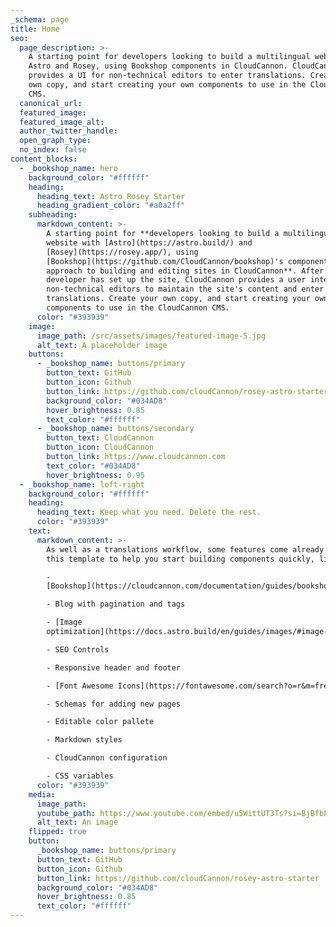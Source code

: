```yaml
---
_schema: page
title: Home
seo:
  page_description: >-
    A starting point for developers looking to build a multilingual website with
    Astro and Rosey, using Bookshop components in CloudCannon. CloudCannon
    provides a UI for non-technical editors to enter translations. Create your
    own copy, and start creating your own components to use in the CloudCannon
    CMS.
  canonical_url:
  featured_image:
  featured_image_alt:
  author_twitter_handle:
  open_graph_type:
  no_index: false
content_blocks:
  - _bookshop_name: hero
    background_color: "#ffffff"
    heading:
      heading_text: Astro Rosey Starter
      heading_gradient_color: "#a0a2ff"
    subheading:
      markdown_content: >-
        A starting point for **developers looking to build a multilingual
        website with [Astro](https://astro.build/) and
        [Rosey](https://rosey.app/), using
        [Bookshop](https://github.com/CloudCannon/bookshop)'s component-based
        approach to building and editing sites in CloudCannon**. After a
        developer has set up the site, CloudCannon provides a user interface for
        non-technical editors to maintain the site's content and enter
        translations. Create your own copy, and start creating your own
        components to use in the CloudCannon CMS.
      color: "#393939"
    image:
      image_path: /src/assets/images/featured-image-5.jpg
      alt_text: A placeholder image
    buttons:
      - _bookshop_name: buttons/primary
        button_text: GitHub
        button_icon: Github
        button_link: https://github.com/cloudCannon/rosey-astro-starter
        background_color: "#034AD8"
        hover_brightness: 0.85
        text_color: "#ffffff"
      - _bookshop_name: buttons/secondary
        button_text: CloudCannon
        button_icon: CloudCannon
        button_link: https://www.cloudcannon.com
        text_color: "#034AD8"
        hover_brightness: 0.95
  - _bookshop_name: left-right
    background_color: "#ffffff"
    heading:
      heading_text: Keep what you need. Delete the rest.
      color: "#393939"
    text:
      markdown_content: >-
        As well as a translations workflow, some features come already set up in
        this template to help you start building components quickly, like:

        -
        [Bookshop](https://cloudcannon.com/documentation/guides/bookshop-astro-guide/)

        - Blog with pagination and tags 

        - [Image
        optimization](https://docs.astro.build/en/guides/images/#image--astroassets)

        - SEO Controls

        - Responsive header and footer

        - [Font Awesome Icons](https://fontawesome.com/search?o=r&m=free)

        - Schemas for adding new pages

        - Editable color pallete

        - Markdown styles

        - CloudCannon configuration

        - CSS variables
      color: "#393939"
    media:
      image_path:
      youtube_path: https://www.youtube.com/embed/u5WittUT3Ts?si=BjBfbF-x5MoaAyVO
      alt_text: An image
    flipped: true
    button:
      _bookshop_name: buttons/primary
      button_text: GitHub
      button_icon: Github
      button_link: https://github.com/cloudCannon/rosey-astro-starter
      background_color: "#034AD8"
      hover_brightness: 0.85
      text_color: "#ffffff"
---
```

